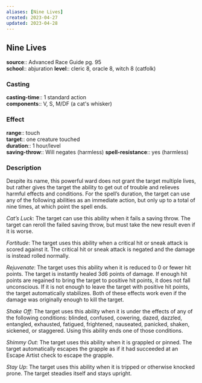 ```yaml
---
aliases: [Nine Lives]
created: 2023-04-27
updated: 2023-04-28
---
```


## Nine Lives

**source**:: Advanced Race Guide pg. 95  
**school**:: abjuration
**level**:: cleric 8, oracle 8, witch 8 (catfolk)

### Casting

**casting-time**:: 1 standard action  
**components**:: V, S, M/DF (a cat's whisker)

### Effect

**range**:: touch  
**target**:: one creature touched  
**duration**:: 1 hour/level  
**saving-throw**:: Will negates (harmless)
**spell-resistance**:: yes (harmless)

### Description

Despite its name, this powerful ward does not grant the target multiple lives, but rather gives the target the ability to get out of trouble and relieves harmful effects and conditions. For the spell’s duration, the target can use any of the following abilities as an immediate action, but only up to a total of nine times, at which point the spell ends.  
  
*Cat’s Luck*: The target can use this ability when it fails a saving throw. The target can reroll the failed saving throw, but must take the new result even if it is worse.  
  
*Fortitude*: The target uses this ability when a critical hit or sneak attack is scored against it. The critical hit or sneak attack is negated and the damage is instead rolled normally.  
  
*Rejuvenate*: The target uses this ability when it is reduced to 0 or fewer hit points. The target is instantly healed 3d6 points of damage. If enough hit points are regained to bring the target to positive hit points, it does not fall unconscious. If it is not enough to leave the target with positive hit points, the target automatically stabilizes. Both of these effects work even if the damage was originally enough to kill the target.  
  
*Shake Off*: The target uses this ability when it is under the effects of any of the following conditions: blinded, confused, cowering, dazed, dazzled, entangled, exhausted, fatigued, frightened, nauseated, panicked, shaken, sickened, or staggered. Using this ability ends one of those conditions.  
  
*Shimmy Out*: The target uses this ability when it is grappled or pinned. The target automatically escapes the grapple as if it had succeeded at an Escape Artist check to escape the grapple.  
  
*Stay Up*: The target uses this ability when it is tripped or otherwise knocked prone. The target steadies itself and stays upright.
